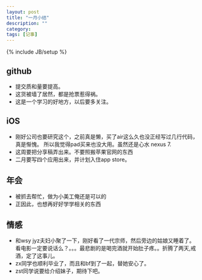 ```yaml
---
layout: post
title: "一月小结"
description: ""
category:
tags: [记事]
---
```

{% include JB/setup %}

## github
-   提交质和量要提高。
-   这货被墙了居然，都是抢票惹得祸。
-   这是一个学习的好地方，以后要多关注。

## iOS
-   刚好公司也要研究这个，之前真是懒，买了air这么久也没正经写过几行代码，真是惭愧。
所以我觉得pad买来也没大用。虽然还是心水 nexus 7.
-   这周要把分享稿弄出来。不要照搬苹果官网的东西
-   二月要写四个应用出来，并计划入住app store。

## 年会
-   被抓去帮忙，做为小美工俺还是可以的
-   正因此，也想再好好学学相关的东西

## 情感
-   和wsy jyz夫妇小聚了一下，刚好看了一代宗师，然后旁边的姑娘又睡着了。
看电影一定要说话么？。。。最悲剧的是喝完酒就开始肚子疼。。折腾了两天,戒酒，定了这事儿。
-   zx同学也顺利毕业了，而且和bf到了一起，替她安心了。
-   zst同学说要给介绍妹子，期待下吧。

